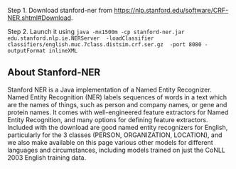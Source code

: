 Step 1. Download stanford-ner from https://nlp.stanford.edu/software/CRF-NER.shtml#Download.

Step 2. Launch it using `java -mx1500m -cp stanford-ner.jar edu.stanford.nlp.ie.NERServer  -loadClassifier classifiers/english.muc.7class.distsim.crf.ser.gz  -port 8080 -outputFormat inlineXML`

<h2>About Stanford-NER</h2>

Stanford NER is a Java implementation of a Named Entity Recognizer. Named Entity Recognition (NER) labels sequences of words in a text which are the names of things, such as person and company names, or gene and protein names. It comes with well-engineered feature extractors for Named Entity Recognition, and many options for defining feature extractors. Included with the download are good named entity recognizers for English, particularly for the 3 classes (PERSON, ORGANIZATION, LOCATION), and we also make available on this page various other models for different languages and circumstances, including models trained on just the CoNLL 2003 English training data.
